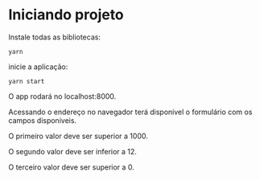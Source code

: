 # Iniciando projeto

Instale todas as bibliotecas:

```
yarn
```

inicie a aplicação:

```
yarn start
```

O app rodará no localhost:8000.

Acessando o endereço no navegador terá disponivel o formulário com os campos disponiveis.

O primeiro valor deve ser superior a 1000.

O segundo valor deve ser inferior a 12.

O terceiro valor deve ser superior a 0.
